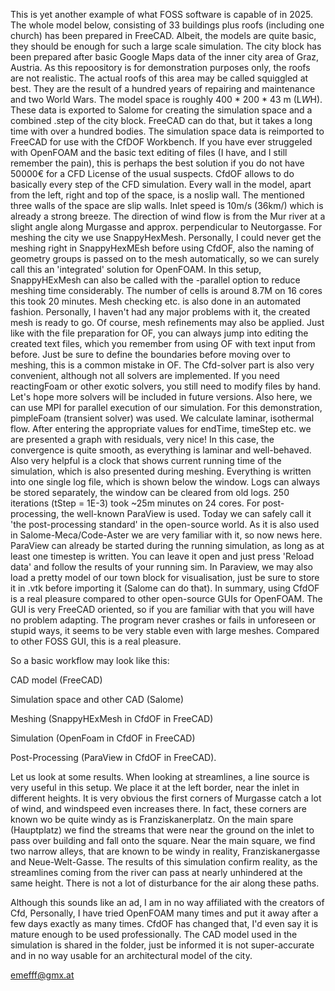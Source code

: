 This is yet another example of what FOSS software is capable of in 2025. The whole model below, consisting of 33 buildings plus roofs (including one church) has been prepared in FreeCAD. 
Albeit, the models are quite basic, they should be enough for such a large scale simulation. The city block has been prepared after basic Google Maps data of the inner city area of Graz, Austria.
As this repoository is for demonstration purposes only, the roofs are not realistic. The actual roofs of this area may be called squiggled at best. They are the result of a hundred years of repairing and maintenance and two World Wars. 
The model space is roughly 400 * 200 * 43 m (L*W*H). These data is exported to Salome for creating the simulation space and a combined .step of the city block. FreeCAD can do that, but it takes a long time with over a hundred bodies.
The simulation space data is reimported to FreeCAD for use with the CfDOF Workbench. If you have ever struggeled with OpenFOAM and the basic text editing of files (I have, and I still remember the pain), this is perhaps the best solution if you do not have 50000€ for a CFD License of the usual suspects. CfdOF allows to do basically every step of the CFD simulation. Every wall in the model, apart from the left, right and top of the space, is a noslip wall. The mentioned three walls of the space are slip walls. Inlet speed is 10m/s (36km/) which is already a strong breeze. The direction of wind flow is from the Mur river at a slight angle along Murgasse and approx. perpendicular to Neutorgasse. For meshing the city we use SnappyHexMesh. Personally, I could never get the meshing right in SnappyHexMEsh before using CfdOF, also the naming of geometry groups is passed on to the mesh automatically, so we can surely call this an 'integrated' solution for OpenFOAM. In this setup, SnappyHExMesh can also be called with the -parallel option to reduce meshing time considerably. The number of cells is around 8.7M on 16 cores this took 20 minutes. Mesh checking etc. is also done in an automated fashion. Personally, I haven't had any major problems with it, the created mesh is ready to go. Of course, mesh refinements may also be applied. Just like with the file preparation for OF, you can always jump into editing the created text files, which you remember from using OF with text input from before. Just be sure to define the boundaries before moving over to meshing, this is a common mistake in OF. 
The Cfd-solver part is also very convenient, although not all solvers are implemented. If you need reactingFoam or other exotic solvers, you still need to modify files by hand. Let's hope more 
solvers will be included in future versions. Also here, we can use MPI for parallel execution of our simulation. For this demonstration, pimpleFoam (transient solver) was used. We calculate laminar, isothermal flow. After entering the appropriate values for endTime, timeStep etc. we are presented  a graph with residuals, very nice! In this case, the convergence is quite smooth, as everything is laminar and well-behaved. Also very helpful is a clock that shows current running time of the simulation, which is also presented during meshing. Everything is written into one single log file, which is shown below the window. Logs can always be stored separately, the window can be cleared from old logs. 250 iterations (tStep = 1E-3) took ~25m minutes on 24 cores.
For post-processing, the well-known ParaView is used. Today we can safely call it 'the post-processing standard' in the open-source world. As it is also used in Salome-Meca/Code-Aster we are very familiar with it, so now news here. ParaView can already be started during the running simulation, as long as at least one timestep is written. You can leave it open and just press 'Reload data' and follow the results of your running sim. In Paraview, we may also load a pretty model of our town block for visualisation, just be sure to store it in .vtk before importing it (Salome can do that). 
In summary, using CfdOF is a real pleasure compared to other open-source GUIs for OpenFOAM. The GUI is very FreeCAD oriented, so if you are familiar with that you will have no problem adapting. The program never crashes or fails in unforeseen or stupid ways, it seems to be very stable even with large meshes. Compared to other FOSS GUI, this is a real pleasure. 


So a basic workflow may look like this:

CAD model (FreeCAD)

Simulation space and other CAD (Salome)

Meshing (SnappyHExMesh in CfdOF in FreeCAD)

Simulation (OpenFoam in CfdOF in FreeCAD)

Post-Processing (ParaView in CfdOF in FreeCAD).


Let us look at some results. When looking at streamlines, a line source is very useful in this setup. We place it at the left border, near the inlet in different heights. It is very obvious the first corners of Murgasse catch a lot of wind, and windspeed even increases there. In fact, these corners are known wo be quite windy as is Franziskanerplatz. On the main spare (Hauptplatz) we find the streams that were near the ground on the inlet to pass over building and fall onto the square. Near the main square, we find two narrow alleys, that are known to be windy in reality, Franziskanergasse and Neue-Welt-Gasse. The results of this simulation confirm reality, as the streamlines coming from the river can pass at nearly unhindered at the same height. There is not a lot of disturbance for the air along these paths. 


Although this sounds like an ad, I am in no way affiliated with the creators of Cfd, Personally, I have tried OpenFOAM many times and put it away after a few days exactly as many times. CfdOF has changed that, I'd even say it is mature enough to be used professionally. The CAD model used in the simulation is shared in the folder, just be informed it is not super-accurate and in no way usable for an architectural model of the city. 


emefff@gmx.at


